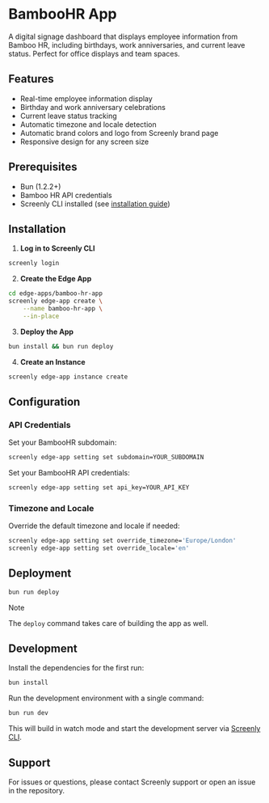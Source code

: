 # BambooHR App

A digital signage dashboard that displays employee information from Bamboo HR, including birthdays, work anniversaries, and current leave status. Perfect for office displays and team spaces.

## Features

- Real-time employee information display
- Birthday and work anniversary celebrations
- Current leave status tracking
- Automatic timezone and locale detection
- Automatic brand colors and logo from Screenly brand page
- Responsive design for any screen size

## Prerequisites

- Bun (1.2.2+)
- Bamboo HR API credentials
- Screenly CLI installed (see [installation guide](https://github.com/Screenly/cli))

## Installation

1. **Log in to Screenly CLI**

```bash
screenly login
```

2. **Create the Edge App**

```bash
cd edge-apps/bamboo-hr-app
screenly edge-app create \
    --name bamboo-hr-app \
    --in-place
```

3. **Deploy the App**

```bash
bun install && bun run deploy
```

4. **Create an Instance**

```bash
screenly edge-app instance create
```

## Configuration

### API Credentials

Set your BambooHR subdomain:

```bash
screenly edge-app setting set subdomain=YOUR_SUBDOMAIN
```

Set your BambooHR API credentials:

```bash
screenly edge-app setting set api_key=YOUR_API_KEY
```

### Timezone and Locale

Override the default timezone and locale if needed:

```bash
screenly edge-app setting set override_timezone='Europe/London'
screenly edge-app setting set override_locale='en'
```

## Deployment

```bash
bun run deploy
```

> [!NOTE]
> The `deploy` command takes care of building the app as well.

## Development

Install the dependencies for the first run:

```bash
bun install
```

Run the development environment with a single command:

```bash
bun run dev
```

This will build in watch mode and start the development server via [Screenly CLI](https://github.com/Screenly/cli).

## Support

For issues or questions, please contact Screenly support or open an issue in the repository.
